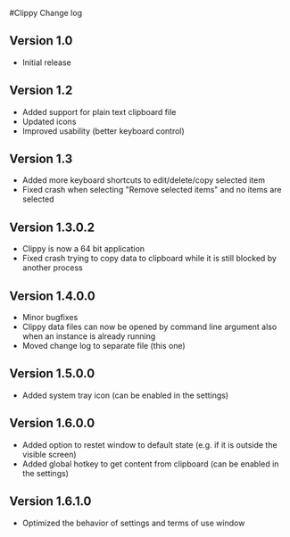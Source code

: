 #Clippy Change log

## Version 1.0

* Initial release

## Version 1.2

* Added support for plain text clipboard file
* Updated icons
* Improved usability (better keyboard control)

## Version 1.3

* Added more keyboard shortcuts to edit/delete/copy selected item
* Fixed crash when selecting "Remove selected items" and no items are selected

## Version 1.3.0.2

* Clippy is now a 64 bit application
* Fixed crash trying to copy data to clipboard while it is still blocked by another process

## Version 1.4.0.0

* Minor bugfixes
* Clippy data files can now be opened by command line argument also when an instance is already running
* Moved change log to separate file (this one)

## Version 1.5.0.0

* Added system tray icon (can be enabled in the settings)

## Version 1.6.0.0

* Added option to restet window to default state (e.g. if it is outside the visible screen)
* Added global hotkey to get content from clipboard (can be enabled in the settings)

## Version 1.6.1.0

* Optimized the behavior of settings and terms of use window